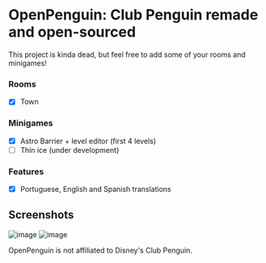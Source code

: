 # OpenPenguin: Club Penguin remade and open-sourced
This project is kinda dead, but feel free to add some of your rooms and minigames!
### Rooms
- [x] Town

### Minigames
- [x] Astro Barrier + level editor (first 4 levels)
- [ ] Thin ice (under development)

### Features
- [x] Portuguese, English and Spanish translations

## Screenshots
![image](https://github.com/user-attachments/assets/b2187b23-44dd-45de-a142-1295221375a5)
![image](https://github.com/user-attachments/assets/85ceda4a-e04d-415a-ba25-b4a228f6690d)


OpenPenguin is not affiliated to Disney's Club Penguin.
